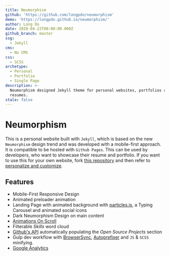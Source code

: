 ```yaml
---
title: Neumorphism
github: 'https://github.com/longpdo/neumorphism'
demo: 'https://longpdo.github.io/neumorphism/'
author: Long Do
date: 2020-04-22T00:00:00.000Z
github_branch: master
ssg:
  - Jekyll
cms:
  - No CMS
css:
  - SCSS
archetype:
  - Personal
  - Portfolio
  - Single Page
description: >-
  Neumorphism designed Jekyll theme for personal websites, portfolios and
  resumes.
stale: false
---
```


# Neumorphism

This is a personal website built with `Jekyll`, which is based on the new `Neumorphism` design trend and was developed with a mobile-first approach. It is compatible to be hosted with `Github Pages`. This can be used by developers, who want to showcase their resume and portfolio. If you want to use this for your own website, fork [this repository](https://github.com/longpdo/neumorphism) and then refer to [personalize and customize](#personalize-and-customize).

## Features

* Mobile-First Responsive Design
* Animated preloader animation
* Landing Page with animated background with [particles.js](https://vincentgarreau.com/particles.js/), a Typing Carousel and animated social icons
* Dark Neumorphism Design on main content
* [Animations On Scroll](https://michalsnik.github.io/aos/)
* Filterable *Skills* word cloud
* [Github's API](https://developer.github.com/v3/) automatically populating the *Open Source Projects* section
* Gulp dev workflow with [BrowserSync](https://browsersync.io/), [Autoprefixer](https://autoprefixer.github.io/) and `JS` & `SCSS` minifying.
* [Google Analytics](https://analytics.google.com/)
